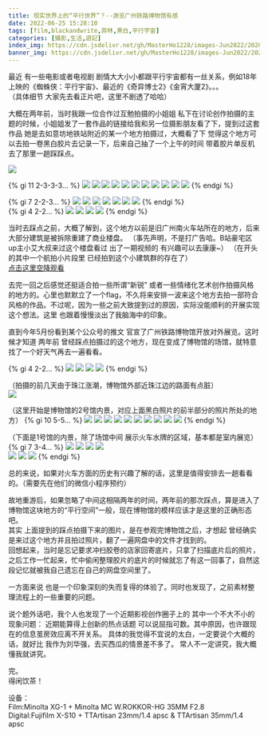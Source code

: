 ```yaml
---
title: 现实世界上的“平行世界”？--游览广州铁路博物馆有感
date: 2022-06-25 15:28:10
tags: [film,blackandwrite,菲林,黑白,平行宇宙]
categories: [攝影,生活,遊記]
index_img: https://cdn.jsdelivr.net/gh/MasterHo1228/images-Jun2022/20200812-000032990011.jpg
banner_img: https://cdn.jsdelivr.net/gh/MasterHo1228/images-Jun2022/20200812-000032990011.jpg
---
```


最近 有一些电影或者电视剧 剧情大大小小都跟平行宇宙都有一丝关系，例如18年上映的《蜘蛛侠：平行宇宙》、最近的《奇异博士2》《金宵大厦2》。。。   
（具体细节 大家先去看正片吧，这里不剧透了哈哈）   
   
大概在两年前，当时我跟一位合作过互勉拍摄的小姐姐 私下在讨论创作拍摄的主题的时候，小姐姐发了一套作品的链接给我和另一位摄影朋友看了下，提到过这套作品 她是去如意坊地铁站附近的某一个地方拍摄过，大概看了下 觉得这个地方可以去拍一卷黑白胶片去记录一下，后来自己抽了一个上午的时间 带着胶片单反机去了那里一趟踩踩点。  

![](https://cdn.jsdelivr.net/gh/MasterHo1228/images-Jun2022/20200812-000032990007.jpg)  

{% gi 11 2-3-3-3... %}
  ![](https://cdn.jsdelivr.net/gh/MasterHo1228/images-Jun2022/20200812-000032990008.jpg)
  ![](https://cdn.jsdelivr.net/gh/MasterHo1228/images-Jun2022/20200812-000032990011.jpg)
  ![](https://cdn.jsdelivr.net/gh/MasterHo1228/images-Jun2022/20200812-000032990010.jpg)
  ![](https://cdn.jsdelivr.net/gh/MasterHo1228/images-Jun2022/20200812-000032990012.jpg)
  ![](https://cdn.jsdelivr.net/gh/MasterHo1228/images-Jun2022/20200812-000032990015.jpg)
  ![](https://cdn.jsdelivr.net/gh/MasterHo1228/images-Jun2022/20200812-000032990022.jpg)
  ![](https://cdn.jsdelivr.net/gh/MasterHo1228/images-Jun2022/20200812-000032990017.jpg)
  ![](https://cdn.jsdelivr.net/gh/MasterHo1228/images-Jun2022/20200812-000032990021.jpg)
  ![](https://cdn.jsdelivr.net/gh/MasterHo1228/images-Jun2022/20200812-000032990019.jpg)
  ![](https://cdn.jsdelivr.net/gh/MasterHo1228/images-Jun2022/20200812-000032990020.jpg)
  ![](https://cdn.jsdelivr.net/gh/MasterHo1228/images-Jun2022/20200812-000032990023.jpg)
{% endgi %}  
  
{% gi 7 2-2-3... %}
  ![](https://cdn.jsdelivr.net/gh/MasterHo1228/images-Jun2022/20200812-000032990034.jpg)
  ![](https://cdn.jsdelivr.net/gh/MasterHo1228/images-Jun2022/20200812-000032990032.jpg)
  ![](https://cdn.jsdelivr.net/gh/MasterHo1228/images-Jun2022/20200812-000032990033.jpg)
  ![](https://cdn.jsdelivr.net/gh/MasterHo1228/images-Jun2022/20200812-000032990029.jpg)
  ![](https://cdn.jsdelivr.net/gh/MasterHo1228/images-Jun2022/20200812-000032990026.jpg)
  ![](https://cdn.jsdelivr.net/gh/MasterHo1228/images-Jun2022/20200812-000032990025.jpg)
  ![](https://cdn.jsdelivr.net/gh/MasterHo1228/images-Jun2022/20200812-000032990028.jpg)
{% endgi %}  
{% gi 4 2-2... %}
  ![](https://cdn.jsdelivr.net/gh/MasterHo1228/images-Jun2022/20200812-000032990035.jpg)
  ![](https://cdn.jsdelivr.net/gh/MasterHo1228/images-Jun2022/20200812-000032990030.jpg)
  ![](https://cdn.jsdelivr.net/gh/MasterHo1228/images-Jun2022/20200812-000032990031.jpg)
  ![](https://cdn.jsdelivr.net/gh/MasterHo1228/images-Jun2022/20200812-000032990027.jpg)
{% endgi %}
  
当时去踩点之前，大概了解到，这个地方以前是旧广州南火车站所在的地方，后来大部分建筑是被拆除重建了商业楼盘。
（事先声明，不是打广告哈。B站豪宅区up主小艾大叔来过这个楼盘看过 出了一期视频的 有兴趣可以去康康~）
（在开头的其中一个航拍小片段里 已经拍到这个小建筑群的存在了）  
[点击这里空降观看](https://www.bilibili.com/video/BV1Uq4y1Q7op '【艾叔】最岭南园林，珠江旁江景豪宅是怎样的存在？')  
  
去完一回之后感觉还挺适合拍一些所谓“新锐” 或者一些情绪化艺术创作拍摄风格的地方的。心里也默默立了一个flag，不久将来安排一波来这个地方去拍一部符合风格的作品。不过呢，因为一些之前大致提到过的原因，实际没能顺利的开展实现这个想法。这里 也跟着慢慢淡出了我脑海中的印象。  
  
直到今年5月份看到某个公众号的推文 官宣了广州铁路博物馆开放对外展览。这时候才知道 两年前 曾经踩点拍摄过的这个地方，现在变成了博物馆的场馆，就特意找了一个好天气再去一遍看看。  

{% gi 4 2-2... %}
  ![](https://cdn.jsdelivr.net/gh/MasterHo1228/images-Jun2022/20220616-DSCF9153.jpg)
  ![](https://cdn.jsdelivr.net/gh/MasterHo1228/images-Jun2022/20220621-DSCF9184.jpg)
  ![](https://cdn.jsdelivr.net/gh/MasterHo1228/images-Jun2022/20220621-DSCF9187.jpg)
  ![](https://cdn.jsdelivr.net/gh/MasterHo1228/images-Jun2022/20220616-DSCF9150.jpg)
{% endgi %}
  
（拍摄的前几天由于珠江涨潮，博物馆外部近珠江边的路面有点脏）  
![](https://cdn.jsdelivr.net/gh/MasterHo1228/images-Jun2022/20220621-DSCF9226.jpg)

（这里开始是博物馆的2号馆内景，对应上面黑白照片的前半部分的照片所处的地方）
{% gi 10 5-5... %}
  ![](https://cdn.jsdelivr.net/gh/MasterHo1228/images-Jun2022/20220621-DSCF9210.jpg)
  ![](https://cdn.jsdelivr.net/gh/MasterHo1228/images-Jun2022/20220621-DSCF9211.jpg)
  ![](https://cdn.jsdelivr.net/gh/MasterHo1228/images-Jun2022/20220621-DSCF9213.jpg)
  ![](https://cdn.jsdelivr.net/gh/MasterHo1228/images-Jun2022/20220621-DSCF9214.jpg)
  ![](https://cdn.jsdelivr.net/gh/MasterHo1228/images-Jun2022/20220621-DSCF9215.jpg)
  ![](https://cdn.jsdelivr.net/gh/MasterHo1228/images-Jun2022/20220621-DSCF9217.jpg)
  ![](https://cdn.jsdelivr.net/gh/MasterHo1228/images-Jun2022/20220621-DSCF9218.jpg)
  ![](https://cdn.jsdelivr.net/gh/MasterHo1228/images-Jun2022/20220621-DSCF9219.jpg)
  ![](https://cdn.jsdelivr.net/gh/MasterHo1228/images-Jun2022/20220621-DSCF9220.jpg)
  ![](https://cdn.jsdelivr.net/gh/MasterHo1228/images-Jun2022/20220621-DSCF9221.jpg)
{% endgi %}
 
（下面是1号馆的内景，除了场馆中间 展示火车水牌的区域，基本都是室内展览）  
{% gi 7 3-4... %}
  ![](https://cdn.jsdelivr.net/gh/MasterHo1228/images-Jun2022/20220616-DSCF9140.jpg)
  ![](https://cdn.jsdelivr.net/gh/MasterHo1228/images-Jun2022/20220616-DSCF9144.jpg)
  ![](https://cdn.jsdelivr.net/gh/MasterHo1228/images-Jun2022/20220621-DSCF9205.jpg)
  ![](https://cdn.jsdelivr.net/gh/MasterHo1228/images-Jun2022/20220616-DSCF9143.jpg)  
  ![](https://cdn.jsdelivr.net/gh/MasterHo1228/images-Jun2022/20220621-DSCF9192.jpg)
  ![](https://cdn.jsdelivr.net/gh/MasterHo1228/images-Jun2022/20220621-DSCF9198.jpg)
  ![](https://cdn.jsdelivr.net/gh/MasterHo1228/images-Jun2022/20220621-DSCF9207.jpg)
{% endgi %}  
  
总的来说，如果对火车方面的历史有兴趣了解的话，这里是值得安排去一趟看看的。（需要先在他们的微信小程序预约）  
  
  
故地重游后，如果忽略了中间这相隔两年的时间，两年前的那次踩点，算是进入了博物馆这块地方的“平行空间”一般，现在博物馆的模样应该才是这里的正确形态吧。  
其实 上面提到的踩点拍摄下来的图片，是在参观完博物馆之后，才想起 曾经确实是来过这个地方并且拍过照片，翻了一遍网盘中的文件才找到的。  
回想起来，当时是忘记要求冲扫胶卷的店家回寄底片，只拿了扫描底片后的照片，之后工作一忙起来，忙中偷闲整理胶片的底片的时候就忘了有这一回事了，自然这段记忆就被我自己遗忘在自己的网盘空间里了。  
  
一方面来说 也是一个印象深刻的失而复得的体验了。同时也发现了，之前素材整理流程上的一些重要的问题。  
  
说个题外话吧，我个人也发现了一个近期影视创作圈子上的 其中一个不大不小的现象问题：
近期能算得上创新的热点话题 可以说屈指可数。其中原因，也许跟现在的信息茧房效应离不开关系。
具体的我觉得不宜说的太白，一定要说个大概的话，就好比 我作为刘华强，去买西瓜的情景差不多了。
常人不一定讲究，我大概懂我就讲究。  

完。  
得闲饮茶！  
  
设备：  
Film:Minolta XG-1 + Minolta MC W.ROKKOR-HG 35MM F2.8  
Digital:Fujifilm X-S10 + TTArtisan 23mm/1.4 apsc & TTArtisan 35mm/1.4 apsc